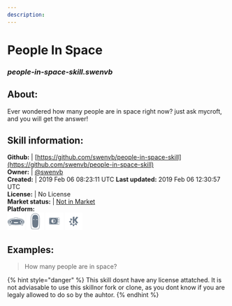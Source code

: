 ```yaml
---
description: 
---
```


# People In Space  
### _people-in-space-skill.swenvb_  
## About:  
Ever wondered how many people are in space right now? just ask mycroft, and you will get the answer!

## Skill information:  
**Github:** | [https://github.com/swenvb/people-in-space-skill](https://github.com/swenvb/people-in-space-skill)  
**Owner:** | [@swenvb](https://github.com/swenvb)  
**Created:** | 2019 Feb 06 08:23:11 UTC  **Last updated:** 2019 Feb 06 12:30:57 UTC  
**License:** | No License  
**Market status:** | [Not in Market](https://market.mycroft.ai/skill/)  
**Platform:**  
 ![Mark I](../.gitbook/assets/mark-1-icon.png)  ![Mark II](../.gitbook/assets/mark-2-icon.png)  ![Picroft](../.gitbook/assets/picroft-icon.png)  ![plasmoid](../.gitbook/assets/kde.png)   
## Examples:  
> How many people are in space?  
  
{% hint style="danger" %}
This skill dosnt have any license attatched. It is not adviasable to use this skillnor fork or clone, as you dont know if you are legaly allowed to do so by the auhtor.
{% endhint %}
